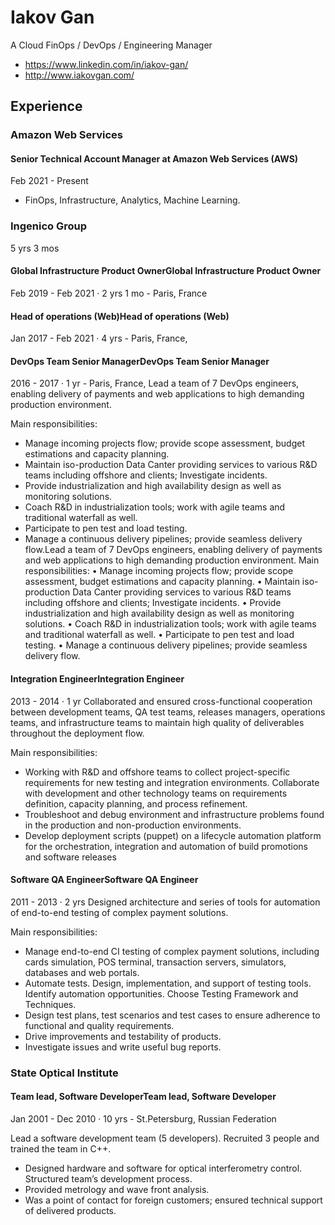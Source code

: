 # Iakov Gan
A Cloud FinOps / DevOps / Engineering Manager

* https://www.linkedin.com/in/iakov-gan/
* http://www.iakovgan.com/

## Experience

### Amazon Web Services

#### Senior Technical Account Manager at Amazon Web Services (AWS) 
Feb 2021 - Present

* FinOps, Infrastructure, Analytics, Machine Learning.


### Ingenico Group
5 yrs 3 mos

#### Global Infrastructure Product OwnerGlobal Infrastructure Product Owner
Feb 2019 - Feb 2021 · 2 yrs 1 mo - Paris, France

####  Head of operations (Web)Head of operations (Web)
Jan 2017 - Feb 2021 · 4 yrs - Paris, France,

#### DevOps Team Senior ManagerDevOps Team Senior Manager
2016 - 2017 · 1 yr  - Paris, France,
Lead a team of 7 DevOps engineers, enabling delivery of payments and web applications to high demanding production environment. 

Main responsibilities: 
* Manage incoming projects flow; provide scope assessment, budget estimations and capacity planning.
* Maintain iso-production Data Canter providing services to various R&D teams including offshore and clients; Investigate incidents.
* Provide industrialization and high availability design as well as monitoring solutions.
* Coach R&D in industrialization tools; work with agile teams and traditional waterfall as well.
* Participate to pen test and load testing.
* Manage a continuous delivery pipelines; provide seamless delivery flow.Lead a team of 7 DevOps engineers, enabling delivery of payments and web applications to high demanding production environment. Main responsibilities: • Manage incoming projects flow; provide scope assessment, budget estimations and capacity planning. • Maintain iso-production Data Canter providing services to various R&D teams including offshore and clients; Investigate incidents. • Provide industrialization and high availability design as well as monitoring solutions. • Coach R&D in industrialization tools; work with agile teams and traditional waterfall as well. • Participate to pen test and load testing. • Manage a continuous delivery pipelines; provide seamless delivery flow. 

#### Integration EngineerIntegration Engineer
2013 - 2014 · 1 yr
Collaborated and ensured cross-functional cooperation between development teams, QA test teams, releases managers, operations teams, and infrastructure teams to maintain high quality of deliverables throughout the deployment flow.

Main responsibilities: 
* Working with R&D and offshore teams to collect project-specific requirements for new testing and integration environments. Collaborate with development and other technology teams on requirements definition, capacity planning, and process refinement.
* Troubleshoot and debug environment and infrastructure problems found in the production and non-production environments.
* Develop deployment scripts (puppet) on a lifecycle automation platform for the orchestration, integration and automation of build promotions and software releases

#### Software QA EngineerSoftware QA Engineer
2011 - 2013 · 2 yrs
Designed architecture and series of tools for automation of end-to-end testing of complex payment solutions. 

Main responsibilities:
* Manage end-to-end CI testing of complex payment solutions, including cards simulation, POS terminal, transaction servers, simulators, databases and web portals.
 * Automate tests. Design, implementation, and support of testing tools. Identify automation opportunities. Choose Testing Framework and Techniques.
 * Design test plans, test scenarios and test cases to ensure adherence to functional and quality requirements. 
 * Drive improvements and testability of products.
 * Investigate issues and write useful bug reports.


### State Optical Institute
#### Team lead, Software DeveloperTeam lead, Software Developer
Jan 2001 - Dec 2010 · 10 yrs - St.Petersburg, Russian Federation

Lead a software development team (5 developers). Recruited 3 people and trained the team in C++.

* Designed hardware and software for optical interferometry control. Structured team’s development process. 
* Provided metrology and wave front analysis.
* Was a point of contact for foreign customers; ensured technical support of delivered products.


